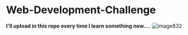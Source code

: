# Web-Development-Challenge
**I'll upload in this repo every time I learn something new....**
![image832](https://user-images.githubusercontent.com/78409764/134863113-79e12a92-49c7-4899-8479-9d70018fe39f.png)
